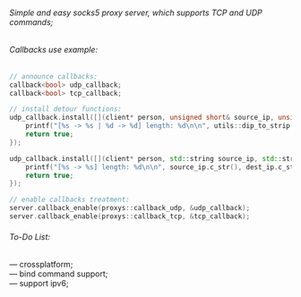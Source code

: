 ###### Simple and easy socks5 proxy server, which supports TCP and UDP commands; <br>

###### Callbacks use example:

```cpp
// announce callbacks:
callback<bool> udp_callback;
callback<bool> tcp_callback;

// install detour functions:
udp_callback.install([](client* person, unsigned short& source_ip, unsigned short& dest_ip, unsigned short& source_port, unsigned short& dest_port, proxys::data* buf) -> bool {
    printf("[%s -> %s | %d -> %d] length: %d\n\n", utils::dip_to_strip(source_ip).c_str(), utils::dip_to_strip(dest_ip).c_str(), source_port, dest_port, buf->length);
    return true;
});

udp_callback.install([](client* person, std::string source_ip, std::string dest_ip, proxys::data* buf) -> bool {
    printf("[%s -> %s] length: %d\n\n", source_ip.c_str(), dest_ip.c_str(), buf->length);
    return true;
});

// enable callbacks treatment:
server.callback_enable(proxys::callback_udp, &udp_callback);
server.callback_enable(proxys::callback_tcp, &tcp_callback);
```

###### To-Do List:

 — crossplatform; <br>
 — bind command support; <br>
 — support ipv6; <br>
